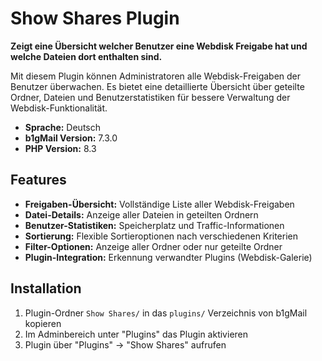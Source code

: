 # Show Shares Plugin

**Zeigt eine Übersicht welcher Benutzer eine Webdisk Freigabe hat und welche Dateien dort enthalten sind.**

Mit diesem Plugin können Administratoren alle Webdisk-Freigaben der Benutzer überwachen. Es bietet eine detaillierte Übersicht über geteilte Ordner, Dateien und Benutzerstatistiken für bessere Verwaltung der Webdisk-Funktionalität.

- **Sprache:** Deutsch
- **b1gMail Version:** 7.3.0
- **PHP Version:** 8.3

## Features

- **Freigaben-Übersicht:** Vollständige Liste aller Webdisk-Freigaben
- **Datei-Details:** Anzeige aller Dateien in geteilten Ordnern
- **Benutzer-Statistiken:** Speicherplatz und Traffic-Informationen
- **Sortierung:** Flexible Sortieroptionen nach verschiedenen Kriterien
- **Filter-Optionen:** Anzeige aller Ordner oder nur geteilte Ordner
- **Plugin-Integration:** Erkennung verwandter Plugins (Webdisk-Galerie)

## Installation

1. Plugin-Ordner `Show Shares/` in das `plugins/` Verzeichnis von b1gMail kopieren
2. Im Adminbereich unter "Plugins" das Plugin aktivieren
3. Plugin über "Plugins" → "Show Shares" aufrufen
